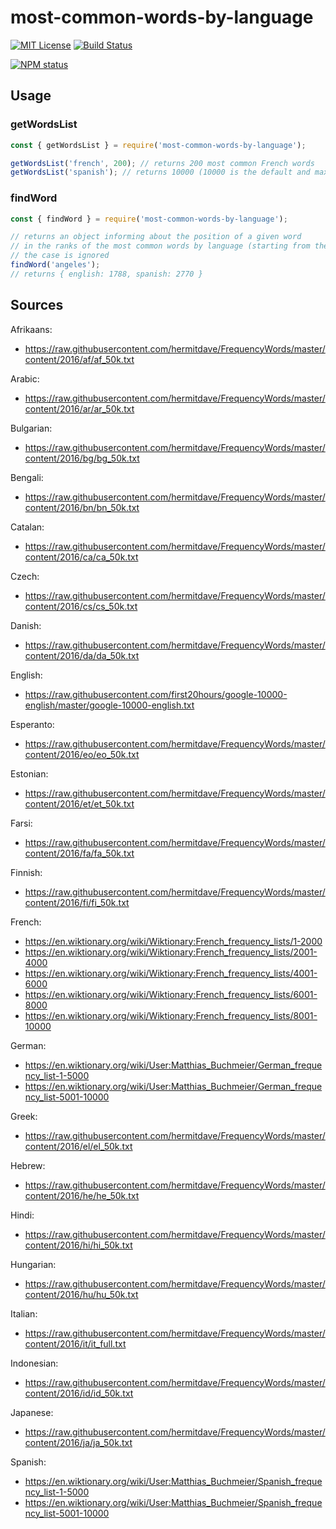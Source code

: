 # most-common-words-by-language

[![MIT License](https://img.shields.io/badge/license-mit-green.svg?style=flat-square)](https://opensource.org/licenses/MIT)
[![Build Status](https://travis-ci.org/oprogramador/most-common-words-by-language.svg?branch=master)](https://travis-ci.org/oprogramador/most-common-words-by-language
)

[![NPM status](https://nodei.co/npm/most-common-words-by-language.png?downloads=true&stars=true)](https://npmjs.org/package/most-common-words-by-language
)


## Usage

### getWordsList
```js
const { getWordsList } = require('most-common-words-by-language');

getWordsList('french', 200); // returns 200 most common French words
getWordsList('spanish'); // returns 10000 (10000 is the default and max value) most common Spanish words
```

### findWord
```js
const { findWord } = require('most-common-words-by-language');

// returns an object informing about the position of a given word
// in the ranks of the most common words by language (starting from the 1 index)
// the case is ignored
findWord('angeles');
// returns { english: 1788, spanish: 2770 }
```

## Sources
Afrikaans:
- https://raw.githubusercontent.com/hermitdave/FrequencyWords/master/content/2016/af/af_50k.txt

Arabic:
- https://raw.githubusercontent.com/hermitdave/FrequencyWords/master/content/2016/ar/ar_50k.txt

Bulgarian:
- https://raw.githubusercontent.com/hermitdave/FrequencyWords/master/content/2016/bg/bg_50k.txt

Bengali:
- https://raw.githubusercontent.com/hermitdave/FrequencyWords/master/content/2016/bn/bn_50k.txt

Catalan:
- https://raw.githubusercontent.com/hermitdave/FrequencyWords/master/content/2016/ca/ca_50k.txt

Czech:
- https://raw.githubusercontent.com/hermitdave/FrequencyWords/master/content/2016/cs/cs_50k.txt

Danish:
- https://raw.githubusercontent.com/hermitdave/FrequencyWords/master/content/2016/da/da_50k.txt

English:
- https://raw.githubusercontent.com/first20hours/google-10000-english/master/google-10000-english.txt

Esperanto:
- https://raw.githubusercontent.com/hermitdave/FrequencyWords/master/content/2016/eo/eo_50k.txt

Estonian:
- https://raw.githubusercontent.com/hermitdave/FrequencyWords/master/content/2016/et/et_50k.txt

Farsi:
- https://raw.githubusercontent.com/hermitdave/FrequencyWords/master/content/2016/fa/fa_50k.txt

Finnish:
- https://raw.githubusercontent.com/hermitdave/FrequencyWords/master/content/2016/fi/fi_50k.txt

French:
- https://en.wiktionary.org/wiki/Wiktionary:French_frequency_lists/1-2000
- https://en.wiktionary.org/wiki/Wiktionary:French_frequency_lists/2001-4000
- https://en.wiktionary.org/wiki/Wiktionary:French_frequency_lists/4001-6000
- https://en.wiktionary.org/wiki/Wiktionary:French_frequency_lists/6001-8000
- https://en.wiktionary.org/wiki/Wiktionary:French_frequency_lists/8001-10000

German:
- https://en.wiktionary.org/wiki/User:Matthias_Buchmeier/German_frequency_list-1-5000
- https://en.wiktionary.org/wiki/User:Matthias_Buchmeier/German_frequency_list-5001-10000

Greek:
- https://raw.githubusercontent.com/hermitdave/FrequencyWords/master/content/2016/el/el_50k.txt

Hebrew:
- https://raw.githubusercontent.com/hermitdave/FrequencyWords/master/content/2016/he/he_50k.txt

Hindi:
- https://raw.githubusercontent.com/hermitdave/FrequencyWords/master/content/2016/hi/hi_50k.txt

Hungarian:
- https://raw.githubusercontent.com/hermitdave/FrequencyWords/master/content/2016/hu/hu_50k.txt

Italian:
- https://raw.githubusercontent.com/hermitdave/FrequencyWords/master/content/2016/it/it_full.txt

Indonesian:
- https://raw.githubusercontent.com/hermitdave/FrequencyWords/master/content/2016/id/id_50k.txt

Japanese:
- https://raw.githubusercontent.com/hermitdave/FrequencyWords/master/content/2016/ja/ja_50k.txt

Spanish:
- https://en.wiktionary.org/wiki/User:Matthias_Buchmeier/Spanish_frequency_list-1-5000
- https://en.wiktionary.org/wiki/User:Matthias_Buchmeier/Spanish_frequency_list-5001-10000
